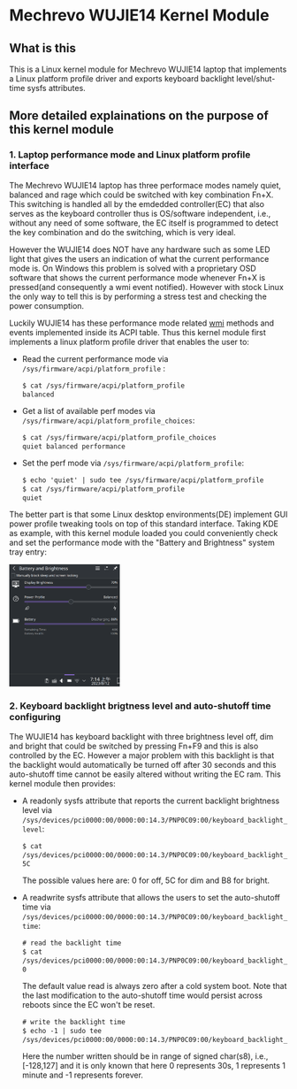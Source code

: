 # Mechrevo WUJIE14 Kernel Module

## What is this

This is a Linux kernel module for Mechrevo WUJIE14 laptop that implements a Linux platform profile driver and exports keyboard backlight level/shut-time sysfs attributes.

## More detailed explainations on the purpose of this kernel module

### 1. Laptop performance mode and Linux platform profile interface

The Mechrevo WUJIE14 laptop has three performace modes namely quiet, balanced and rage which could be switched with key combination Fn+X. This switching is handled all by the emdedded controller(EC) that also serves as the keyboard controller thus is OS/software independent, i.e., without any need of some software, the EC itself is programmed to detect the key combination and do the switching, which is very ideal.

However the WUJIE14 does NOT have any hardware such as some LED light that gives the users an indication of what the current performance mode is. On Windows this problem is solved with a proprietary OSD software that shows the current performance mode whenever Fn+X is pressed(and consequently a wmi event notified). However with stock Linux the only way to tell this is by performing a stress test and checking the power consumption.

Luckily WUJIE14 has these performance mode related [wmi](https://www.kernel.org/doc/html/next/wmi/acpi-interface.html) methods and events implemented inside its ACPI table. Thus this kernel module first implements a linux platform profile driver that enables the user to:

- Read the current performance mode via `/sys/firmware/acpi/platform_profile` :
    ```shell
    $ cat /sys/firmware/acpi/platform_profile
    balanced
    ```

- Get a list of available perf modes via `/sys/firmware/acpi/platform_profile_choices`:
    ```shell
    $ cat /sys/firmware/acpi/platform_profile_choices
    quiet balanced performance
    ```

- Set the perf mode via `/sys/firmware/acpi/platform_profile`:
    ```shell
    $ echo 'quiet' | sudo tee /sys/firmware/acpi/platform_profile
    $ cat /sys/firmware/acpi/platform_profile
    quiet
    ```

The better part is that some Linux desktop environments(DE) implement GUI power profile tweaking tools on top of this standard interface. Taking KDE as example, with this kernel module loaded you could conveniently check and set the performance mode with the "Battery and Brightness" system tray entry:

<img src="assets/systemtray.png" alt="systray" width="200" />


### 2. Keyboard backlight brigtness level and auto-shutoff time configuring

The WUJIE14 has keyboard backlight with three brightness level off, dim and bright that could be switched by pressing Fn+F9 and this is also controlled by the EC. However a major problem with this backlight is that the backlight would automatically be turned off after 30 seconds and this auto-shutoff time cannot be easily altered without writing the EC ram. This kernel module then provides:

- A readonly sysfs attribute that reports the current backlight brightness level via `/sys/devices/pci0000:00/0000:00:14.3/PNP0C09:00/keyboard_backlight_level`:

    ```shell
    $ cat /sys/devices/pci0000:00/0000:00:14.3/PNP0C09:00/keyboard_backlight_level
    5C
    ```
    
    The possible values here are: 0 for off, 5C for dim and B8 for bright.

- A readwrite sysfs attribute that allows the users to set the auto-shutoff time via `/sys/devices/pci0000:00/0000:00:14.3/PNP0C09:00/keyboard_backlight_time`:

    ```shell
    # read the backlight time
    $ cat /sys/devices/pci0000:00/0000:00:14.3/PNP0C09:00/keyboard_backlight_time
    0
    ```
    The default value read is always zero after a cold system boot. Note that the last modification to the auto-shutoff time would persist across reboots since the EC won't be reset.

    ```shell
    # write the backlight time
    $ echo -1 | sudo tee /sys/devices/pci0000:00/0000:00:14.3/PNP0C09:00/keyboard_backlight_time
    ```
    Here the number written should be in range of signed char(s8), i.e., [-128,127] and it is only known that here 0 represents 30s, 1 represents 1 minute and -1 represents forever.
